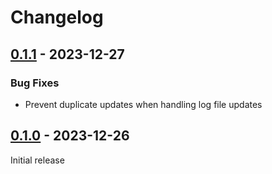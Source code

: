 # Changelog

## [0.1.1] - 2023-12-27

### Bug Fixes
* Prevent duplicate updates when handling log file updates

## [0.1.0] - 2023-12-26

Initial release

[unreleased]: https://github.com/rfvgyhn/gtfo-log-tracker/compare/v0.1.1...HEAD
[0.1.1]: https://github.com/rfvgyhn/gtfo-log-tracker/compare/v0.1.0...v0.1.1
[0.1.0]: https://github.com/rfvgyhn/gtfo-log-tracker/compare/a4584bf0...HEAD